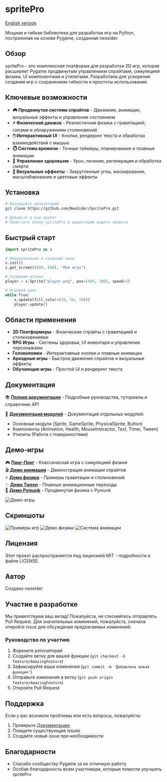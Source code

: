# spritePro

[English version](README.md)

Мощная и гибкая библиотека для разработки игр на Python, построенная на основе Pygame, созданная neoxider.

## Обзор

spritePro - это комплексная платформа для разработки 2D игр, которая расширяет Pygame продвинутым управлением спрайтами, симуляцией физики, UI компонентами и утилитами. Разработана для ускорения создания игр с сохранением гибкости и простоты использования.

## Ключевые возможности

- **🎮 Продвинутая система спрайтов** - Движение, анимации, визуальные эффекты и управление состоянием
- **⚡ Физический движок** - Реалистичная физика с гравитацией, силами и обнаружением столкновений
- **🖱️ Интерактивный UI** - Кнопки, рендеринг текста и обработка взаимодействия с мышью
- **⏱️ Система времени** - Точные таймеры, планирование и плавные анимации
- **💚 Управление здоровьем** - Урон, лечение, регенерация и обработка смерти
- **🎨 Визуальные эффекты** - Закругленные углы, маскирование, масштабирование и цветовые эффекты

## Установка

```bash
# Клонируйте репозиторий
git clone https://github.com/NeoXider/SpritePro.git

# Добавьте в ваш проект
# Поместите папку spritePro в директорию вашего проекта
```

## Быстрый старт

```python
import spritePro as s

# Инициализация и создание окна
s.init()
s.get_screen((800, 600), "Моя игра")

# Создание игрока
player = s.Sprite("player.png", pos=(400, 300), speed=5)

# Игровой цикл
while True:
    s.update(fill_color=(50, 50, 100))
    player.update()
```

## Области применения

- **2D Платформеры** - Физические спрайты с гравитацией и столкновениями
- **RPG Игры** - Системы здоровья, UI инвентаря и управление персонажами
- **Головоломки** - Интерактивные кнопки и плавные анимации
- **Аркадные игры** - Быстрое движение спрайтов и визуальные эффекты
- **Обучающие игры** - Простой UI и рендеринг текста

## Документация

📚 **[Полная документация](DOCUMENTATION.ru.md)** - Подробные руководства, туториалы и справочник API

📖 **[Документация модулей](spritePro/docs/)** - Документация отдельных модулей:
- Основные модули (Sprite, GameSprite, PhysicalSprite, Button)
- Компоненты (Animation, Health, MouseInteractor, Text, Timer, Tween)
- Утилиты (Работа с поверхностями)

## Демо-игры

🎮 **[Пинг-Понг](spritePro/demoGames/ping_pong.py)** - Классическая игра с симуляцией физики  
🎬 **[Демо анимации](spritePro/demoGames/animationDemo.py)** - Демонстрация анимации спрайтов  
⚡ **[Демо физики](spritePro/demoGames/demo_physics.py)** - Примеры гравитации и столкновений  
✨ **[Демо Tween](spritePro/demoGames/tweenDemo.py)** - Плавные анимационные переходы  
🔧 **[Демо Pymunk](spritePro/demoGames/demo_pymunk.py)** - Продвинутая физика с Pymunk

![Демо-игры](https://github.com/user-attachments/assets/153ddc64-18d7-4d8a-b0c2-baa12b4e77bc)

## Скриншоты

![Примеры игр](https://github.com/user-attachments/assets/ca405e6c-06b7-4494-8c8c-8a04fb173e8d)
![Демо физики](https://github.com/user-attachments/assets/feef0139-9605-4890-a28f-9c7f7e1f4e5a)
![Система анимации](https://github.com/user-attachments/assets/12998d5d-cf32-46c3-806b-49d9f37c1a29)

## Лицензия

Этот проект распространяется под лицензией MIT - подробности в файле LICENSE.

## Автор

Создано neoxider

## Участие в разработке

Мы приветствуем ваш вклад! Пожалуйста, не стесняйтесь отправлять Pull Request. Для значительных изменений, пожалуйста, сначала откройте issue для обсуждения предлагаемых изменений.

### Руководство по участию
1. Форкните репозиторий
2. Создайте ветку для вашей функции (`git checkout -b feature/AmazingFeature`)
3. Зафиксируйте ваши изменения (`git commit -m 'Добавлена новая функция'`)
4. Отправьте изменения в ветку (`git push origin feature/AmazingFeature`)
5. Откройте Pull Request

## Поддержка

Если у вас возникли проблемы или есть вопросы, пожалуйста:
1. Проверьте [Документацию](DOCUMENTATION.ru.md)
2. Поищите существующие issues
3. Создайте новый issue при необходимости

## Благодарности

- Спасибо сообществу Pygame за их отличную работу
- Особая благодарность всем участникам, которые помогли улучшить spritePro 